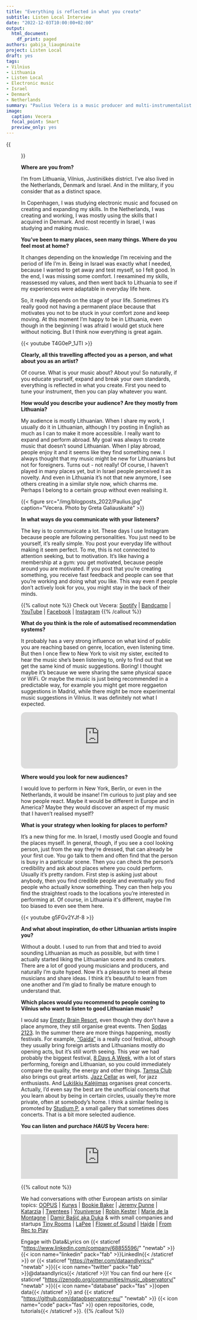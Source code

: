 ```yaml
---
title: "Everything is reflected in what you create"
subtitle: Listen Local Interview
date: "2022-12-03T10:00:00+02:00"
output:
  html_document:
    df_print: paged
authors: gabija_liaugminaite
project: Listen Local
draft: yes
tags:
- Vilnius
- Lithuania
- Listen Local
- Electronic music
- Israel
- Denmark
- Netherlands
summary: "Paulius Večera is a music producer and multi-instrumentalist based in Vilnius, Lithuania. Besides a solo project under the name of Vecera, he also creates and performs with Avis Rara, a jazztronica band, and is a core member of the electronic duo Fryzbye. He also is a talented hairstylist and owns his own brand Visai Nieko Haircut."
image:
  caption: Vecera
  focal_point: Smart
  preview_only: yes
---
```


{{<figure src="/img/blogposts_2022/vecera.jpg" caption="Vecera. Photo by Hagit Mia Krakovsky">}}

**Where are you from?**
  
I’m from Lithuania, Vilnius, Justiniškės district. I’ve also lived in the Netherlands, Denmark and Israel. And in the military, if you consider that as a distinct space. 

In Copenhagen, I was studying electronic music and focused on creating and expanding my skills. In the Netherlands, I was creating and working, I was mostly using the skills that I acquired in Denmark. And most recently in Israel, I was studying and making music. 

**You’ve been to many places, seen many things. Where do you feel most at home?**
  
It changes depending on the knowledge I’m receiving and the period of life I’m in. Being in Israel was exactly what I needed, because I wanted to get away and test myself, so I felt good. In the end, I was missing some comfort. I reexamined my skills, reassessed my values, and then went back to Lithuania to see if my experiences were adaptable in everyday life here.

So, it really depends on the stage of your life. Sometimes it’s really good not having a permanent place because that motivates you not to be stuck in your comfort zone and keep moving. At this moment I’m happy to be in Lithuania, even though in the beginning I was afraid I would get stuck here without noticing. But I think now everything is great again. 

{{< youtube T4G0eP_1JTI >}} <br>


**Clearly, all this travelling affected you as a person, and what about you as an artist?**
  
Of course. What is your music about? About you! So naturally, if you educate yourself, expand and break your own standards, everything is reflected in what you create. First you need to tune your instrument, then you can play whatever you want. 

**How would you describe your audience? Are they mostly from Lithuania?**
  
My audience is mostly Lithuanian. When I share my work, I usually do it in Lithuanian, although I try posting in English as much as I can to make it more accessible. I really want to expand and perform abroad. My goal was always to create music that doesn’t sound Lithuanian. When I play abroad, people enjoy it and it seems like they find something new. I always thought that my music might be new for Lithuanians but not for foreigners. Turns out - not really! Of course, I haven’t played in many places yet, but in Israel people perceived it as novelty. And even in Lithuania it’s not that new anymore, I see others creating in a similar style now, which charms me. Perhaps I belong to a certain group without even realising it. 


{{< figure src="/img/blogposts_2022/Paulius.jpg" caption="Vecera. Photo by Greta Galiauskaitė" >}}


**In what ways do you communicate with your listeners?**
  
The key is to communicate a lot. These days I use Instagram because people are following personalities. You just need to be yourself, it’s really simple. You post your everyday life without making it seem perfect. To me, this is not connected to attention seeking, but to motivation. It’s like having a membership at a gym: you get motivated, because people around you are motivated. If you post that you’re creating something, you receive fast feedback and people can see that you’re working and doing what you like. This way even if people don’t actively look for you, you might stay in the back of their minds.

{{% callout note %}}
Check out Vecera: [Spotify](https://open.spotify.com/artist/401gNM3vL2Bq03NZe8PBT7?si=eojEnntBSpmXs_gYsUwBZA) | [Bandcamp](https://vecera.bandcamp.com/) | [YouTube](https://www.youtube.com/@pauliusveceris618) | [Facebook](https://www.facebook.com/paulveccera) | [Instagram](https://www.instagram.com/paulveccera/)
{{% /callout %}}
  
**What do you think is the role of automatised recommendation systems?**

It probably has a very strong influence on what kind of public you are reaching based on genre, location, even listening time. But then I once flew to New York to visit my sister, excited to hear the music she’s been listening to, only to find out that we get the same kind of music suggestions. Boring! I thought maybe it’s because we were sharing the same physical space or WiFi. Or maybe the music is just being recommended in a predictable way, for example you might get more reggaeton suggestions in Madrid, while there might be more experimental music suggestions in Vilnius. It was definitely not what I expected.

<iframe style="border-radius:12px" src="https://open.spotify.com/embed/track/5y7RS62OPIbiKoCHrFvNrP?utm_source=generator" width="100%" height="152" frameBorder="0" allowfullscreen="" allow="autoplay; clipboard-write; encrypted-media; fullscreen; picture-in-picture" loading="lazy"></iframe>


**Where would you look for new audiences?**
  
I would love to perform in New York, Berlin, or even in the Netherlands, it would be insane! I’m curious to just play and see how people react. Maybe it would be different in Europe and in America? Maybe they would discover an aspect of my music that I haven’t realised myself? 

**What is your strategy when looking for places to perform?**

It’s a new thing for me. In Israel, I mostly used Google and found the places myself. In general, though, if you see a cool looking person, just from the way they’re dressed, that can already be your first cue. You go talk to them and often find that the person is busy in a particular scene. Then you can check the person’s credibility and ask about places where you could perform. Usually it’s pretty random. First step is asking just about anybody, then you find credible people and eventually you find people who actually know something. They can then help you find the straightest roads to the locations you’re interested in performing at. Of course, in Lithuania it's different,  maybe I’m too biased to even see them here. 

{{< youtube g5FGv2YJf-8 >}} <br>

**And what about inspiration, do other Lithuanian artists inspire you?**

Without a doubt. I used to run from that and tried to avoid sounding Lithuanian as much as possible, but with time I actually started liking the Lithuanian scene and its creators. There are a lot of good young musicians and producers, and naturally I’m quite hyped. Now it’s a pleasure to meet all these musicians and share ideas. I think it’s beautiful to learn from one another and I’m glad to finally be mature enough to understand that. 

**Which places would you recommend to people coming to Vilnius who want to listen to good Lithuanian music?**

I would say [Empty Brain Resort](https://emptybrainresalt.us/), even though they don’t have a place anymore, they still organise great events. Then [Sodas 2123](https://sodas2123.lt/). In the summer there are more things happening, mostly festivals. For example, [“Gaida”](https://www.instagram.com/gaida_festival/) is a really cool festival, although they usually bring foreign artists and Lithuanians mostly do opening acts, but it’s still worth seeing. This year we had probably the biggest festival, [8 Days A Week](http://www.8festival.com/), with a lot of stars performing, foreign and Lithuanian, so you could immediately compare the quality, the energy and other things. [Tamsa Club](https://tamstaclub.lt/) also brings out great artists. [Jazz Cellar](https://www.vilniusjazzclub.lt/) as well, for jazz enthusiasts. And [Lukiškių Kalėjimas](https://www.lukiskiukalejimas.lt/pasivaiksciojimai/) organises great concerts. Actually, I’d even say the best are the unofficial concerts that you learn about by being in certain circles, usually they’re more private, often at somebody’s home. I think a similar feeling is promoted by [Studium P](https://www.facebook.com/studiump20/), a small gallery that sometimes does concerts. That is a bit more selected audience.  

**You can listen and purchace _HAUS_ by Vecera here:**
  
<iframe style="border: 0; width: 100%; height: 120px;" src="https://bandcamp.com/EmbeddedPlayer/album=107519001/size=large/bgcol=ffffff/linkcol=2ebd35/tracklist=false/artwork=small/transparent=true/" seamless><a href="https://vecera.bandcamp.com/album/haus">HAUS by Vecera</a></iframe>

{{% callout note %}}

We had conversations with other European artists on similar topics: 
[OOPUS](https://dataandlyrics.com/post/2022-11-09_oopus/) | [Kurws](https://dataandlyrics.com/post/2022-10-26_the_kurws/) | [Bookie Baker](https://dataandlyrics.com/post/2022-10-12-bookie-baker/) | [Jeremy Dunne](https://dataandlyrics.com/post/2021-12-03-rec_to_play/) | [Katarzia](https://dataandlyrics.com/post/2020-11-25-katarzia/) |  [Twentees](https://dataandlyrics.com/post/2020-11-18-where-they-understand-us/) | [Youniverse](https://dataandlyrics.com/post/2020-11-30-youniverse/) | [Robin Kester](/post/2020-11-11-listen-local-robin-kester/) | [Marie de la Montagne](/post/2021-07-15-marie_de_la_montagne/) | [Damir Bašić aka Duka](/post/2020-10-28-duka-mission/) & with small companies and startups [Tiny Rooms](https://dataandlyrics.com/post/2020-12-14-tinyrooms/) | [LaPee](http://localhost:4321/post/2021-03-10-lapee/) | [Flower of Sound](http://localhost:4321/post/2021-03-22-flower-of-sound/) | [Hajde](http://localhost:4321/post/2021-03-21-hajde/) | [From Rec to Play](/post/2021-12-03-rec_to_play/) 

Engage with Data&Lyrics on {{< staticref "https://www.linkedin.com/company/68855596/" "newtab" >}}{{< icon name="linkedin" pack="fab" >}}LinkedIn{{< /staticref >}} or {{< staticref "https://twitter.com/dataandlyrics/" "newtab" >}}{{< icon name="twitter" pack="fab" >}}@dataandlyrics{{< /staticref >}}! You can find our here {{< staticref "https://zenodo.org/communities/music_observatory/" "newtab" >}}{{< icon name="database" pack="fas" >}}open data{{< /staticref >}} and {{< staticref "https://github.com/dataobservatory-eu/" "newtab" >}} {{< icon name="code" pack="fas" >}} open repositories, code, tutorials{{< /staticref >}}.
{{% /callout %}}
